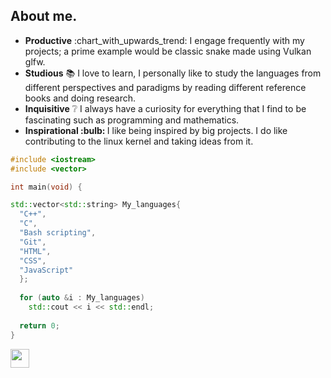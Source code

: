 ## About me.
<ul>
  <li><strong>Productive</strong> :chart_with_upwards_trend: I engage frequently with my projects; a prime example would be classic snake made using Vulkan glfw.</li>
  <li><strong>Studious</strong> 📚 I love to learn, I personally like to study the languages from different perspectives and paradigms by reading different reference books and doing research. </li>
  <li><strong>Inquisitive</strong> ❔ I always have a curiosity for everything that I find to be fascinating such as programming and mathematics.</li>
  <li><strong>Inspirational :bulb: </strong> I like being inspired by big projects. I do like contributing to the linux kernel and taking ideas from it.
 </ul>
 
 
```c++
#include <iostream>
#include <vector>

int main(void) {

std::vector<std::string> My_languages{
  "C++",
  "C",
  "Bash scripting",
  "Git",
  "HTML",
  "CSS",
  "JavaScript"
  };
  
  for (auto &i : My_languages)
    std::cout << i << std::endl;
    
  return 0;
}
```
</code>
 
   <a href="https://stackoverflow.com/users/17175449/apetrai"><img height="30px" src="https://stackoverflow.design/assets/img/logos/so/logo-stackoverflow.png"></a><br>
   
